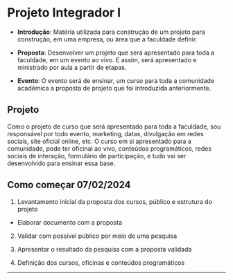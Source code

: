 # Projeto Integrador I

- **Introdução**: Matéria utilizada para construção de um projeto para construção, em uma empresa, ou área que a faculdade definir.

- **Proposta**: Desenvolver um projeto que será apresentado para toda a faculdade, em um evento ao vivo. E assim, será apresentado e ministrado por aula a partir de etapas.

- **Evento**: O evento será de ensinar, um curso para toda a comunidade acadêmica a proposta de projeto que foi introduzida anteriormente.


## Projeto

Como o projeto de curso que será apresentado para toda a faculdade, sou responsável por todo evento, marketing, datas, divulgação em redes sociais, site oficial online, etc.
O curso em si apresentado para a comunidade, pode ter oficinal ao vivo, conteúdos programáticos, redes sociais de interação, formulário de participação, e tudo vai ser desenvolvido
para ensinar essa base.

## Como começar 07/02/2024

1. Levantamento inicial da proposta dos cursos, público
e estrutura do projeto
- Elaborar documento com a proposta

2. Validar com possível público por meio de uma
pesquisa

3. Apresentar o resultado da pesquisa com a proposta
validada

4. Definição dos cursos, oficinas e conteúdos
programáticos

---
